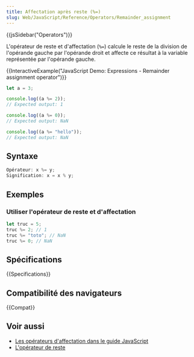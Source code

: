 ```yaml
---
title: Affectation après reste (%=)
slug: Web/JavaScript/Reference/Operators/Remainder_assignment
---
```


{{jsSidebar("Operators")}}

L'opérateur de reste et d'affectation (`%=`) calcule le reste de la division de l'opérande gauche par l'opérande droit et affecte ce résultat à la variable représentée par l'opérande gauche.

{{InteractiveExample("JavaScript Demo: Expressions - Remainder assignment operator")}}

```js interactive-example
let a = 3;

console.log((a %= 2));
// Expected output: 1

console.log((a %= 0));
// Expected output: NaN

console.log((a %= "hello"));
// Expected output: NaN
```

## Syntaxe

```js
Opérateur: x %= y;
Signification: x = x % y;
```

## Exemples

### Utiliser l'opérateur de reste et d'affectation

```js
let truc = 5;
truc %= 2; // 1
truc %= "toto"; // NaN
truc %= 0; // NaN
```

## Spécifications

{{Specifications}}

## Compatibilité des navigateurs

{{Compat}}

## Voir aussi

- [Les opérateurs d'affectation dans le guide JavaScript](/fr/docs/Web/JavaScript/Guide/Expressions_and_operators#assignment)
- [L'opérateur de reste](/fr/docs/Web/JavaScript/Reference/Operators/Remainder)
